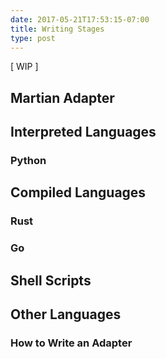 ```yaml
---
date: 2017-05-21T17:53:15-07:00
title: Writing Stages
type: post
---
```


[ WIP ]

## Martian Adapter


## Interpreted Languages
### Python

## Compiled Languages
### Rust
### Go

## Shell Scripts

## Other Languages

### How to Write an Adapter
